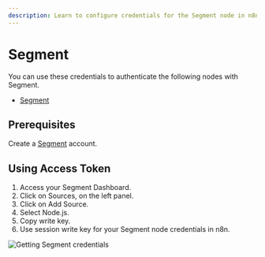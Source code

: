 ```yaml
---
description: Learn to configure credentials for the Segment node in n8n
---
```


# Segment

You can use these credentials to authenticate the following nodes with Segment.
- [Segment](../../nodes-library/nodes/Segment/README.md)

## Prerequisites

Create a [Segment](https://segment.com/) account.

## Using Access Token

1. Access your Segment Dashboard.
2. Click on Sources, on the left panel.
3. Click on Add Source.
4. Select Node.js.
5. Copy write key.
6. Use session write key for your Segment node credentials in n8n.

![Getting Segment credentials](./using-access-token.gif)
